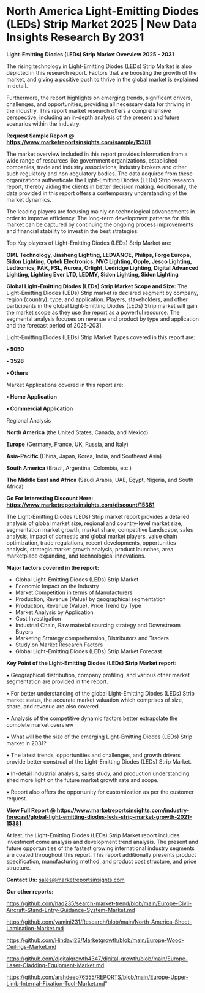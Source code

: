 # North America Light-Emitting Diodes (LEDs) Strip Market 2025 | New Data Insights Research By 2031

<Strong> Light-Emitting Diodes (LEDs) Strip Market Overview 2025 - 2031</strong>

The rising technology in Light-Emitting Diodes (LEDs) Strip Market is also depicted in this research report. Factors that are boosting the growth of the market, and giving a positive push to thrive in the global market is explained in detail.

Furthermore, the report highlights on emerging trends, significant drivers, challenges, and opportunities, providing all necessary data for thriving in the industry. This report market research offers a comprehensive perspective, including an in-depth analysis of the present and future scenarios within the industry.

<strong>Request Sample Report @ <a href=https://www.marketreportsinsights.com/sample/15381>https://www.marketreportsinsights.com/sample/15381</a></strong>

The market overview included in this report provides information from a wide range of resources like government organizations, established companies, trade and industry associations, industry brokers and other such regulatory and non-regulatory bodies. The data acquired from these organizations authenticate the Light-Emitting Diodes (LEDs) Strip research report, thereby aiding the clients in better decision making. Additionally, the data provided in this report offers a contemporary understanding of the market dynamics.

The leading players are focusing mainly on technological advancements in order to improve efficiency. The long-term development patterns for this market can be captured by continuing the ongoing process improvements and financial stability to invest in the best strategies.

Top Key players of Light-Emitting Diodes (LEDs) Strip Market are:

<strong>OML Technology, Jiasheng Lighting, LEDVANCE, Philips, Forge Europa, Sidon Lighting, Optek Electronics, NVC Lighting, Opple, Jesco Lighting, Ledtronics, PAK, FSL, Aurora, Orlight, Ledridge Lighting, Digital Advanced Lighting, Lighting Ever LTD, LEDMY, Sidon Lighting, Sidon Lighting</strong>

<strong><b>Global Light-Emitting Diodes (LEDs) Strip Market Scope and Size:</b></strong>
The Light-Emitting Diodes (LEDs) Strip market is declared segment by company, region (country), type, and application. Players, stakeholders, and other participants in the global Light-Emitting Diodes (LEDs) Strip market will gain the market scope as they use the report as a powerful resource. The segmental analysis focuses on revenue and product by type and application and the forecast period of 2025-2031.

Light-Emitting Diodes (LEDs) Strip Market Types covered in this report are:

<strong>• 5050

• 3528

• Others</strong>

Market Applications covered in this report are:

<strong>• Home Application

• Commercial Application</strong> 

Regional Analysis

<strong>North America</strong> (the United States, Canada, and Mexico)

<strong>Europe</strong> (Germany, France, UK, Russia, and Italy)

<strong>Asia-Pacific</strong> (China, Japan, Korea, India, and Southeast Asia)

<strong>South America</strong> (Brazil, Argentina, Colombia, etc.)

<strong>The Middle East and Africa</strong> (Saudi Arabia, UAE, Egypt, Nigeria, and South Africa)

<strong>Go For Interesting Discount Here: <a href=https://www.marketreportsinsights.com/discount/15381>https://www.marketreportsinsights.com/discount/15381</a></strong>

The Light-Emitting Diodes (LEDs) Strip market report provides a detailed analysis of global market size, regional and country-level market size, segmentation market growth, market share, competitive Landscape, sales analysis, impact of domestic and global market players, value chain optimization, trade regulations, recent developments, opportunities analysis, strategic market growth analysis, product launches, area marketplace expanding, and technological innovations.

<strong><b>Major factors covered in the report:</b></strong>
<ul>
  <li>Global Light-Emitting Diodes (LEDs) Strip Market </li>
  <li>Economic Impact on the Industry</li>
  <li>Market Competition in terms of Manufacturers</li>
  <li>Production, Revenue (Value) by geographical segmentation</li>
  <li>Production, Revenue (Value), Price Trend by Type</li>
  <li>Market Analysis by Application</li>
  <li>Cost Investigation</li>
  <li>Industrial Chain, Raw material sourcing strategy and Downstream Buyers</li>
  <li>Marketing Strategy comprehension, Distributors and Traders</li>
  <li>Study on Market Research Factors</li>
  <li>Global Light-Emitting Diodes (LEDs) Strip Market Forecast</li>
</ul>

<strong><b>Key Point of the Light-Emitting Diodes (LEDs) Strip Market report:</b></strong>

• Geographical distribution, company profiling, and various other market segmentation are provided in the report.

• For better understanding of the global Light-Emitting Diodes (LEDs) Strip market status, the accurate market valuation which comprises of size, share, and revenue are also covered.

• Analysis of the competitive dynamic factors better extrapolate the complete market overview

• What will be the size of the emerging Light-Emitting Diodes (LEDs) Strip market in 2031?

• The latest trends, opportunities and challenges, and growth drivers provide better construal of the Light-Emitting Diodes (LEDs) Strip Market.

• In-detail industrial analysis, sales study, and production understanding shed more light on the future market growth rate and scope.

• Report also offers the opportunity for customization as per the customer request.

<strong><b>View Full Report @ <a href=https://www.marketreportsinsights.com/industry-forecast/global-light-emitting-diodes-leds-strip-market-growth-2021-15381>https://www.marketreportsinsights.com/industry-forecast/global-light-emitting-diodes-leds-strip-market-growth-2021-15381</a></b></strong>


At last, the Light-Emitting Diodes (LEDs) Strip Market report includes investment come analysis and development trend analysis. The present and future opportunities of the fastest growing international industry segments are coated throughout this report. This report additionally presents product specification, manufacturing method, and product cost structure, and price structure.

<strong>Contact Us:</strong>
sales@marketreportsinsights.com

<strong>Our other reports:</strong>

<a href=https://github.com/haq235/search-market-trend/blob/main/Europe-Civil-Aircraft-Stand-Entry-Guidance-System-Market.md>https://github.com/haq235/search-market-trend/blob/main/Europe-Civil-Aircraft-Stand-Entry-Guidance-System-Market.md</a>

<a href=https://github.com/yamini231/Research/blob/main/North-America-Sheet-Lamination-Market.md>https://github.com/yamini231/Research/blob/main/North-America-Sheet-Lamination-Market.md</a>

<a href=https://github.com/Hindavi23/Marketgrowth/blob/main/Europe-Wood-Ceilings-Market.md>https://github.com/Hindavi23/Marketgrowth/blob/main/Europe-Wood-Ceilings-Market.md</a>

<a href=https://github.com/digitalgrowth4347/digital-growth/blob/main/Europe-Laser-Cladding-Equipment-Market.md>https://github.com/digitalgrowth4347/digital-growth/blob/main/Europe-Laser-Cladding-Equipment-Market.md</a>

<a href=https://github.com/arshdeep76555/REPORTS/blob/main/Europe-Upper-Limb-Internal-Fixation-Tool-Market.md>https://github.com/arshdeep76555/REPORTS/blob/main/Europe-Upper-Limb-Internal-Fixation-Tool-Market.md</a>"
